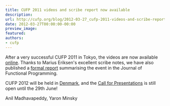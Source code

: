 ```yaml
---
title: CUFP 2011 videos and scribe report now available
description:
url: http://cufp.org/blog/2012-03-27_cufp-2011-videos-and-scribe-report-now-available.html
date: 2012-03-27T00:00:00-00:00
preview_image:
featured:
authors:
- cufp
---
```




<p>After a very successful CUFP 2011 in Tokyo, the videos are now available <a href="http://cufp.org/2011/">online</a>. Thanks to Marius Eriksen's excellent scribe notes, we have also published a <a href="http://journals.cambridge.org/repo_A85vaWut">formal report</a> summarising the event in the Journal of Functional Programming.</p>
<p>CUFP 2012 will be held in <a href="http://cufp.org/2012/">Denmark</a>, and the <a href="http://cufp.org/2012/call-presentations.html">Call for Presentations</a> is still open until the 29th June!</p>
<p>Anil Madhavapeddy, Yaron Minsky</p>

